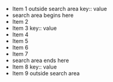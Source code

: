 - Item 1 outside search area
  key:: value
- search area begins here
- Item 2
- Item 3
  key:: value
- Item 4
- Item 5
- Item 6
- Item 7
- search area ends here
- Item 8
  key:: value
- Item 9 outside search area
